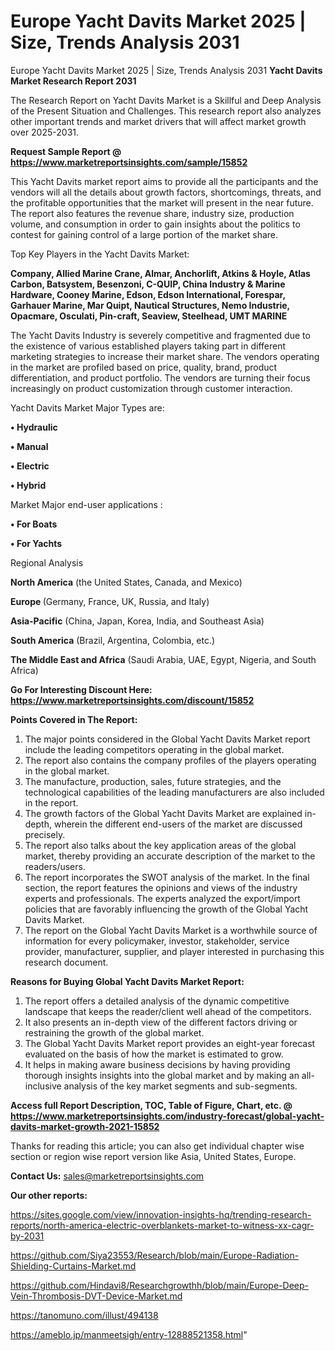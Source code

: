 # Europe Yacht Davits Market 2025 | Size, Trends Analysis 2031
 Europe Yacht Davits Market 2025 | Size, Trends Analysis 2031
<strong>Yacht Davits Market Research Report 2031</strong>

The Research Report on Yacht Davits Market is a Skillful and Deep Analysis of the Present Situation and Challenges. This research report also analyzes other important trends and market drivers that will affect market growth over 2025-2031.

<strong>Request Sample Report @ <a href=https://www.marketreportsinsights.com/sample/15852>https://www.marketreportsinsights.com/sample/15852</a></strong>

This Yacht Davits market report aims to provide all the participants and the vendors will all the details about growth factors, shortcomings, threats, and the profitable opportunities that the market will present in the near future. The report also features the revenue share, industry size, production volume, and consumption in order to gain insights about the politics to contest for gaining control of a large portion of the market share.

Top Key Players in the Yacht Davits Market:

<strong>Company, Allied Marine Crane, Almar, Anchorlift, Atkins & Hoyle, Atlas Carbon, Batsystem, Besenzoni, C-QUIP, China Industry & Marine Hardware, Cooney Marine, Edson, Edson International, Forespar, Garhauer Marine, Mar Quipt, Nautical Structures, Nemo Industrie, Opacmare, Osculati, Pin-craft, Seaview, Steelhead, UMT MARINE</strong>

The Yacht Davits Industry is severely competitive and fragmented due to the existence of various established players taking part in different marketing strategies to increase their market share. The vendors operating in the market are profiled based on price, quality, brand, product differentiation, and product portfolio. The vendors are turning their focus increasingly on product customization through customer interaction.

Yacht Davits Market Major Types are:

<strong>• Hydraulic

• Manual

• Electric

• Hybrid</strong>

Market Major end-user applications :

<strong>• For Boats

• For Yachts</strong>

Regional Analysis

</u><strong><b>North America</b></strong> (the United States, Canada, and Mexico)

<strong><b>Europe </b></strong>(Germany, France, UK, Russia, and Italy)

<strong><b>Asia-Pacific</b></strong> (China, Japan, Korea, India, and Southeast Asia)

<strong><b>South America</b></strong> (Brazil, Argentina, Colombia, etc.)

<strong><b>The Middle East and Africa</b></strong> (Saudi Arabia, UAE, Egypt, Nigeria, and South Africa)

<strong>Go For Interesting Discount Here: <a href=https://www.marketreportsinsights.com/discount/15852>https://www.marketreportsinsights.com/discount/15852</a></strong>

<strong>Points Covered in The Report:</strong>
<ol>
  <li>The major points considered in the Global Yacht Davits Market report include the leading competitors operating in the global market.</li>
  <li>The report also contains the company profiles of the players operating in the global market.</li>
  <li>The manufacture, production, sales, future strategies, and the technological capabilities of the leading manufacturers are also included in the report.</li>
  <li>The growth factors of the Global Yacht Davits Market are explained in-depth, wherein the different end-users of the market are discussed precisely.</li>
  <li>The report also talks about the key application areas of the global market, thereby providing an accurate description of the market to the readers/users.</li>
  <li>The report incorporates the SWOT analysis of the market. In the final section, the report features the opinions and views of the industry experts and professionals. The experts analyzed the export/import policies that are favorably influencing the growth of the Global Yacht Davits Market.</li>
  <li>The report on the Global Yacht Davits Market is a worthwhile source of information for every policymaker, investor, stakeholder, service provider, manufacturer, supplier, and player interested in purchasing this research document.</li>
</ol>
<strong>Reasons for Buying Global Yacht Davits Market Report:</strong>

<ol>
  <li>The report offers a detailed analysis of the dynamic competitive landscape that keeps the reader/client well ahead of the competitors.</li>
  <li>It also presents an in-depth view of the different factors driving or restraining the growth of the global market.</li>
  <li>The Global Yacht Davits Market report provides an eight-year forecast evaluated on the basis of how the market is estimated to grow.</li>
  <li>It helps in making aware business decisions by having providing thorough insights insights into the global market and by making an all-inclusive analysis of the key market segments and sub-segments.</li>
</ol>
<strong>Access full Report Description, TOC, Table of Figure, Chart, etc. @ <a href=https://www.marketreportsinsights.com/industry-forecast/global-yacht-davits-market-growth-2021-15852>https://www.marketreportsinsights.com/industry-forecast/global-yacht-davits-market-growth-2021-15852</a></strong>


Thanks for reading this article; you can also get individual chapter wise section or region wise report version like Asia, United States, Europe.

<strong>Contact Us:</strong>
sales@marketreportsinsights.com

<strong>Our other reports:</strong>

<a href=https://sites.google.com/view/innovation-insights-hq/trending-research-reports/north-america-electric-overblankets-market-to-witness-xx-cagr-by-2031>https://sites.google.com/view/innovation-insights-hq/trending-research-reports/north-america-electric-overblankets-market-to-witness-xx-cagr-by-2031</a>

<a href=https://github.com/Siya23553/Research/blob/main/Europe-Radiation-Shielding-Curtains-Market.md>https://github.com/Siya23553/Research/blob/main/Europe-Radiation-Shielding-Curtains-Market.md</a>

<a href=https://github.com/Hindavi8/Researchgrowthh/blob/main/Europe-Deep-Vein-Thrombosis-DVT-Device-Market.md>https://github.com/Hindavi8/Researchgrowthh/blob/main/Europe-Deep-Vein-Thrombosis-DVT-Device-Market.md</a>

<a href=https://tanomuno.com/illust/494138>https://tanomuno.com/illust/494138</a>

<a href=https://ameblo.jp/manmeetsigh/entry-12888521358.html>https://ameblo.jp/manmeetsigh/entry-12888521358.html</a>"
